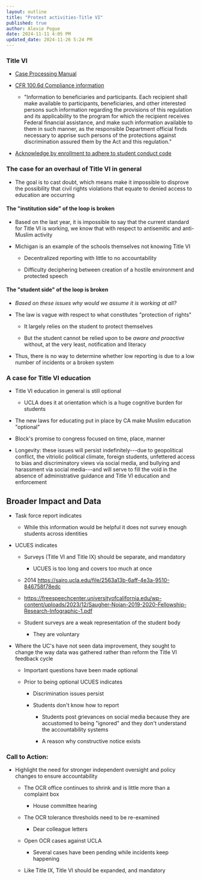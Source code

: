 ```yaml
---
layout: outline
title: "Protest activities-Title VI"
published: true
author: Alexie Pogue
date: 2024-11-11 4:05 PM
updated_date: 2024-11-26 5:24 PM
---
```





### Title VI 

- [Case Processing Manual](https://www.ed.gov/sites/ed/files/about/offices/list/ocr/docs/ocrcpm.pdf)


- [CFR 100.6d Compliance information](https://www.ecfr.gov/current/title-34/subtitle-B/chapter-I/part-100/section-100.6)

	- "Information to beneficiaries and participants.  Each recipient shall make available to participants, beneficiaries, and other interested persons such information regarding the provisions of this regulation and its applicability to the program for which the recipient receives Federal financial assistance, and make such information available to them in such manner, as the responsible Department official finds necessary to apprise such persons of the protections against discrimination assured them by the Act and this regulation."

- [Acknowledge by enrollment to adhere to student conduct code](https://deanofstudents.ucla.edu/student-conduct-code)

### The case for an overhaul of Title VI in general 

- The goal is to cast doubt, which means make it impossible to disprove the possibility that civil rights violations that equate to denied access to education are occurring 

#### The "institution side" of the loop is broken

- Based on the last year, it is impossible to say that the current standard for Title VI is working, we know that with respect to antisemitic and anti-Muslim activity

- Michigan is an example of the schools themselves not knowing Title VI 

	- Decentralized reporting with little to no accountability

	- Difficulty deciphering between creation of a hostile environment and protected speech

#### The "student side" of the loop is broken

- *Based on these issues why would we assume it is working at all?* 

- The law is vague with respect to what constitutes "protection of rights"

	- It largely relies on the student to protect themselves

	- But the student cannot be relied upon to be *aware and proactive* without, at the very least, notification and literacy

- Thus, there is no way to determine whether low reporting is due to a low number of incidents or a broken system



### A case for Title VI education

- Title VI education in general is still optional 

	- UCLA does it at orientation which is a huge cognitive burden for students

- The new laws for educating put in place by CA make Muslim education "optional"

- Block's promise to congress focused on time, place, manner

- Longevity: these issues will persist indefinitely---due to geopolitical conflict, the vitriolic political climate, foreign students, unfettered access to bias and discriminatory views via social media, and bullying and harassment via social media---and will serve to fill the void in the absence of administrative guidance and Title VI education and enforcement



## Broader Impact and Data

- Task force report indicates

	- While this information would be helpful it does not survey enough students across identities 

- UCUES indicates 

	- Surveys (Title VI and Title IX) should be separate, and mandatory

		- UCUES is too long and covers too much at once

	- 2014 https://sairo.ucla.edu/file/2563a13b-6aff-4e3a-9510-846758f78edc

	- https://freespeechcenter.universityofcalifornia.edu/wp-content/uploads/2023/12/Saugher-Nojan-2019-2020-Fellowship-Research-Infographic-1.pdf

	- Student surveys are a weak representation of the student body

		- They are voluntary

- Where the UC's have not seen data improvement, they sought to change the way data was gathered rather than reform the Title VI feedback cycle

	- Important questions have been made optional

	- Prior to being optional UCUES indicates

		- Discrimination issues persist

		- Students don't know how to report

			- Students post grievances on social media because they are accustomed to being "ignored" and they don't understand the accountability systems

			- A reason why constructive notice exists

### Call to Action: 

- Highlight the need for stronger independent oversight and policy changes to ensure accountability

	- The OCR office continues to shrink and is little more than a complaint box 

		- House committee hearing 

	- The OCR tolerance thresholds need to be re-examined

		- Dear colleague letters 

	- Open OCR cases against UCLA

		- Several cases have been pending while incidents keep happening

	- Like Title IX, Title VI should be expanded, and mandatory

